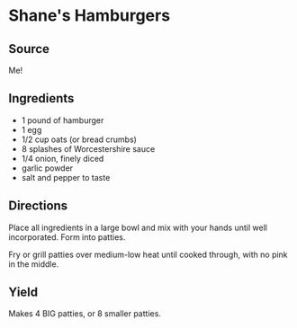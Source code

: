 # Shane's Hamburgers

## Source
Me!

## Ingredients
+ 1 pound of hamburger
+ 1 egg
+ 1/2 cup oats (or bread crumbs)
+ 8 splashes of Worcestershire sauce
+ 1/4 onion, finely diced
+ garlic powder
+ salt and pepper to taste

## Directions
Place all ingredients in a large bowl and mix with your hands until well incorporated.  Form into patties.  

Fry or grill patties over medium-low heat until cooked through, with no pink in the middle. 

## Yield
Makes 4 BIG patties, or 8 smaller patties. 
